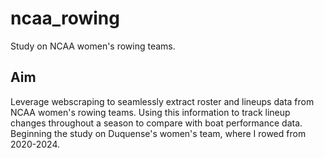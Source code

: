 # ncaa_rowing
Study on NCAA women's rowing teams.

## Aim 
Leverage webscraping to seamlessly extract roster and lineups data from NCAA women's rowing teams. Using this information to track lineup changes throughout a season to compare with boat performance data. Beginning the study on Duquense's women's team, where I rowed from 2020-2024.